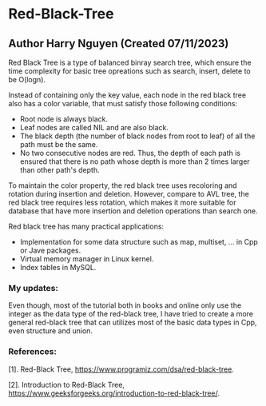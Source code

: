 # Red-Black-Tree
## Author Harry Nguyen (Created 07/11/2023)

Red Black Tree is a type of balanced binray search tree, which ensure the time complexity for basic tree opreations such as search, insert, delete to be O(logn).

Instead of containing only the key value, each node in the red black tree also has a color variable, that must satisfy those following conditions:
- Root node is always black.
- Leaf nodes are called NIL and are also black.
- The black depth (the number of black nodes from root to leaf) of all the path must be the same.
- No two consecutive nodes are red.
Thus, the depth of each path is ensured that there is no path whose depth is more than 2 times larger than other path's depth.

To maintain the color property, the red black tree uses recoloring and rotation during insertion and deletion. However, compare to AVL tree, the red black tree requires less rotation, which makes it more suitable for database that have more insertion and deletion operations than search one.

Red black tree has many practical applications:
- Implementation for some data structure such as map, multiset, ... in Cpp or Jave packages.
- Virtual memory manager in Linux kernel.
- Index tables in MySQL.

### My updates:
Even though, most of the tutorial both in books and online only use the integer as the data type of the red-black tree, I have tried to create a more general red-black tree that can utilizes most of the basic data types in Cpp, even structure and union.

### References:
[1]. Red-Black Tree, https://www.programiz.com/dsa/red-black-tree.

[2]. Introduction to Red-Black Tree, https://www.geeksforgeeks.org/introduction-to-red-black-tree/.

  
